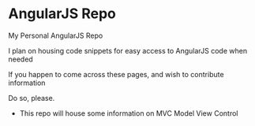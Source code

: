 # AngularJS Repo
My Personal AngularJS Repo

I plan on housing code snippets for easy access to AngularJS code when needed

If you happen to come across these pages, and wish to contribute information

Do so, please.

* This repo will house some information on MVC
  Model
  View
  Control
